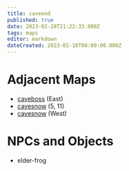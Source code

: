 ```yaml
---
title: caveend
published: true
date: 2023-02-28T21:22:33.000Z
tags: maps
editor: markdown
dateCreated: 2023-02-16T00:00:00.000Z
---
```



# Adjacent Maps
 * [caveboss](/maps/caveboss) (East)
 * [cavesnow](/maps/cavesnow) (5, 11)
 * [cavesnow](/maps/cavesnow) (West)

# NPCs and Objects
 * elder-frog
